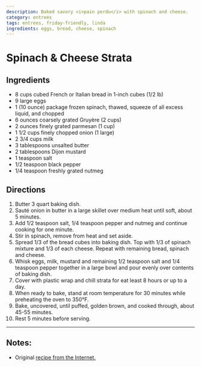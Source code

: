 ```yaml
---
description: Baked savory <i>pain perdu</i> with spinach and cheese.
category: entrees
tags: entrees, friday-friendly, linda
ingredients: eggs, bread, cheese, spinach
---
```


# Spinach & Cheese Strata

## Ingredients
- 8 cups cubed French or Italian bread in 1-inch cubes (1/2 lb)
- 9 large eggs
- 1 (10 ounce) package frozen spinach, thawed, squeeze of all excess liquid, and chopped
- 6 ounces coarsely grated Gruyère (2 cups)
- 2 ounces finely grated parmesan (1 cup)
- 1 1/2 cups finely chopped onion (1 large)
- 2 3/4 cups milk
- 3 tablespoons unsalted butter
- 2 tablespoons Dijon mustard
- 1 teaspoon salt
- 1/2 teaspoon black pepper
- 1/4 teaspoon freshly grated nutmeg

## Directions

1. Butter 3 quart baking dish.
2. Sauté onion in butter in a large  skillet over medium heat until soft, about 5 minutes. 
3. Add 1/2 teaspoon salt, 1/4 teaspoon pepper and nutmeg and continue cooking for one minute. 
4. Stir in spinach, remove from heat and set aside.
5. Spread 1/3 of the bread cubes into baking dish. Top with 1/3 of spinach mixture and 1/3 of each cheese. Repeat with remaining bread, spinach and cheese.
6. Whisk eggs, milk, mustard and remaining 1/2 teaspoon salt and 1/4 teaspoon pepper together in a large bowl and pour evenly over contents of baking dish. 
7. Cover with plastic wrap and chill strata for eat least 8 hours or up to a day.
8. When ready to bake, stand at room temperature for 30 minutes while preheating the oven to 350°F. 
9. Bake, uncovered, until puffed, golden brown, and cooked through, about 45-55 minutes. 
10. Rest 5 minutes before serving.

* * * 

## Notes:

  - Original [recipe from the Internet.](https://smittenkitchen.com/2009/12/spinach-and-cheese-strata/)
